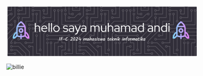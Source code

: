 

![andi](image.png)

![billie](https://media2.giphy.com/media/v1.Y2lkPTc5MGI3NjExazdnanQxZmF5ejRxN2NjM3M4a3AzeXZqNHZkbmVuMnJncXpyZWk3MSZlcD12MV9pbnRlcm5hbF9naWZfYnlfaWQmY3Q9Zw/wLK6lCNLfMGDxBgCzh/giphy.gif)
